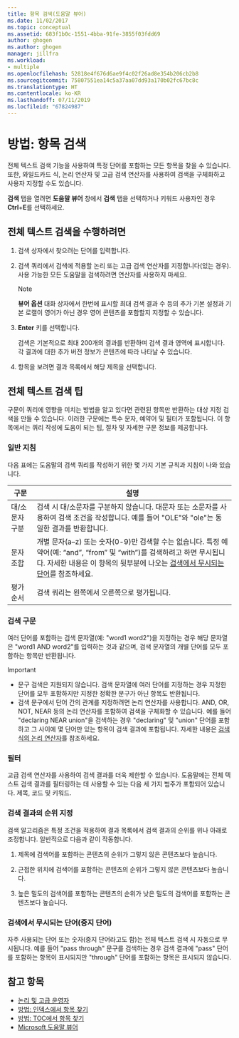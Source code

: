 ```yaml
---
title: 항목 검색(도움말 뷰어)
ms.date: 11/02/2017
ms.topic: conceptual
ms.assetid: 683f1b0c-1551-4bba-91fe-3855f03fdd69
author: ghogen
ms.author: ghogen
manager: jillfra
ms.workload:
- multiple
ms.openlocfilehash: 52818e4f676d6ae9f4c02f26ad8e354b206cb2b8
ms.sourcegitcommit: 75807551ea14c5a37aa07dd93a170b02fc67bc8c
ms.translationtype: HT
ms.contentlocale: ko-KR
ms.lasthandoff: 07/11/2019
ms.locfileid: "67824987"
---
```

# <a name="how-to-search-for-topics"></a>방법: 항목 검색

전체 텍스트 검색 기능을 사용하여 특정 단어를 포함하는 모든 항목을 찾을 수 있습니다. 또한, 와일드카드 식, 논리 연산자 및 고급 검색 연산자를 사용하여 검색을 구체화하고 사용자 지정할 수도 있습니다.

**검색** 탭을 열려면 **도움말 뷰어** 창에서 **검색** 탭을 선택하거나 키워드 사용자인 경우 **Ctrl**+**E**를 선택하세요.

## <a name="to-perform-a-full-text-search"></a>전체 텍스트 검색을 수행하려면

1. 검색 상자에서 찾으려는 단어를 입력합니다.

2. 검색 쿼리에서 검색에 적용할 논리 또는 고급 검색 연산자를 지정합니다(있는 경우). 사용 가능한 모든 도움말을 검색하려면 연산자를 사용하지 마세요.

    > [!NOTE]
    > **뷰어 옵션** 대화 상자에서 한번에 표시할 최대 검색 결과 수 등의 추가 기본 설정과 기본 로캘이 영어가 아닌 경우 영어 콘텐츠를 포함할지 지정할 수 있습니다.

3. **Enter** 키를 선택합니다.

     검색은 기본적으로 최대 200개의 결과를 반환하며 검색 결과 영역에 표시합니다. 각 결과에 대한 추가 버전 정보가 콘텐츠에 따라 나타날 수 있습니다.

4. 항목을 보려면 결과 목록에서 해당 제목을 선택합니다.

## <a name="full-text-search-tips"></a>전체 텍스트 검색 팁

구문이 쿼리에 영향을 미치는 방법을 알고 있다면 관련된 항목만 반환하는 대상 지정 검색을 만들 수 있습니다. 이러한 구문에는 특수 문자, 예약어 및 필터가 포함됩니다. 이 항목에서는 쿼리 작성에 도움이 되는 팁, 절차 및 자세한 구문 정보를 제공합니다.

### <a name="general-guidelines"></a>일반 지침

다음 표에는 도움말의 검색 쿼리를 작성하기 위한 몇 가지 기본 규칙과 지침이 나와 있습니다.

|구문|설명|
|------------|-----------------|
|대/소문자 구분|검색 시 대/소문자를 구분하지 않습니다. 대문자 또는 소문자를 사용하여 검색 조건을 작성합니다. 예를 들어 "OLE"와 "ole"는 동일한 결과를 반환합니다.|
|문자 조합|개별 문자(a–z) 또는 숫자(0-9)만 검색할 수는 없습니다. 특정 예약어(예: “and”, “from” 및 “with”)를 검색하려고 하면 무시됩니다. 자세한 내용은 이 항목의 뒷부분에 나오는 [검색에서 무시되는 단어](#stopwords)를 참조하세요.|
|평가 순서|검색 쿼리는 왼쪽에서 오른쪽으로 평가됩니다.|

### <a name="search-syntax"></a>검색 구문

여러 단어를 포함하는 검색 문자열(예: "word1 word2")을 지정하는 경우 해당 문자열은 "word1 AND word2"를 입력하는 것과 같으며, 검색 문자열의 개별 단어를 모두 포함하는 항목만 반환됩니다.

> [!IMPORTANT]
> - 문구 검색은 지원되지 않습니다. 검색 문자열에 여러 단어를 지정하는 경우 지정한 단어를 모두 포함하지만 지정한 정확한 문구가 아닌 항목도 반환됩니다.
> - 검색 문구에서 단어 간의 관계를 지정하려면 논리 연산자를 사용합니다. AND, OR, NOT, NEAR 등의 논리 연산자를 포함하여 검색을 구체화할 수 있습니다. 예를 들어 "declaring NEAR union"을 검색하는 경우 "declaring" 및 "union" 단어를 포함하고 그 사이에 몇 단어만 있는 항목이 검색 결과에 포함됩니다. 자세한 내용은 [검색 식의 논리 연산자](../help-viewer/logical-operators-search-expressions.md)를 참조하세요.

### <a name="filters"></a>필터

고급 검색 연산자를 사용하여 검색 결과를 더욱 제한할 수 있습니다. 도움말에는 전체 텍스트 검색 결과를 필터링하는 데 사용할 수 있는 다음 세 가지 범주가 포함되어 있습니다. 제목, 코드 및 키워드.

### <a name="ranking-of-search-results"></a>검색 결과의 순위 지정

검색 알고리즘은 특정 조건을 적용하여 결과 목록에서 검색 결과의 순위를 위나 아래로 조정합니다. 일반적으로 다음과 같이 작동합니다.

1. 제목에 검색어를 포함하는 콘텐츠의 순위가 그렇지 않은 콘텐츠보다 높습니다.

2. 근접한 위치에 검색어를 포함하는 콘텐츠의 순위가 그렇지 않은 콘텐츠보다 높습니다.

3. 높은 밀도의 검색어를 포함하는 콘텐츠의 순위가 낮은 밀도의 검색어를 포함하는 콘텐츠보다 높습니다.

### <a name="stopwords">검색에서 무시되는 단어(중지 단어)</a>

자주 사용되는 단어 또는 숫자(중지 단어라고도 함)는 전체 텍스트 검색 시 자동으로 무시됩니다. 예를 들어 "pass through" 문구를 검색하는 경우 검색 결과에 "pass" 단어를 포함하는 항목이 표시되지만 "through" 단어를 포함하는 항목은 표시되지 않습니다.

## <a name="see-also"></a>참고 항목

- [논리 및 고급 운영자](../help-viewer/logical-operators-search-expressions.md)
- [방법: 인덱스에서 항목 찾기](../help-viewer/find-topics-index.md)
- [방법: TOC에서 항목 찾기](../help-viewer/find-topics-toc.md)
- [Microsoft 도움말 뷰어](../help-viewer/overview.md)